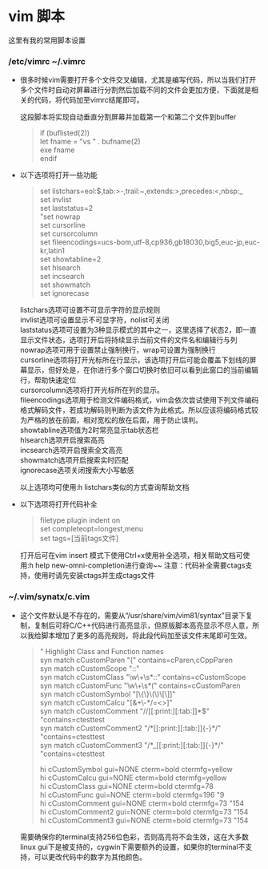 # vim 脚本


这里有我的常用脚本设置

### /etc/vimrc ~/.vimrc  
  - 很多时候vim需要打开多个文件交叉编辑，尤其是编写代码，所以当我们打开多个文件时自动对屏幕进行分割然后加载不同的文件会更加方便，下面就是相关的代码，将代码加至vimrc结尾即可。

    这段脚本将实现自动垂直分割屏幕并加载第一个和第二个文件到buffer
    
    >if (buflisted(2))  
    >	let fname = "vs " . bufname(2)  
    >	exe fname  
    > endif  


  - 以下选项将打开一些功能

    >set listchars=eol:$,tab:>-,trail:~,extends:>,precedes:<,nbsp:_  
    >set invlist  
    >set laststatus=2  
    >"set nowrap  
    >set cursorline  
    >set cursorcolumn  
    >set fileencodings=ucs-bom,utf-8,cp936,gb18030,big5,euc-jp,euc-kr,latin1  
    >set showtabline=2  
    >set hlsearch  
    >set incsearch  
    >set showmatch  
    >set ignorecase  
    
    listchars选项可设置不可显示字符的显示规则  
    invlist选项可设置显示不可显字符，nolist可关闭  
    laststatus选项可设置为3种显示模式的其中之一，这里选择了状态2，即一直显示文件状态，选项打开后将持续显示当前文件的文件名和编辑行与列  
    nowrap选项可用于设置禁止强制换行，wrap可设置为强制换行  
    cursorline选项将打开光标所在行显示，该选项打开后可能会覆盖下划线的屏幕显示，但好处是，在你进行多个窗口切换时依旧可以看到此窗口的当前编辑行，帮助快速定位  
    cursorcolumn选项将打开光标所在列的显示。  
    fileencodings选项用于检测文件编码格式，vim会依次尝试使用下列文件编码格式解码文件，若成功解码则判断为该文件为此格式。所以应该将编码格式较为严格的放在前面，相对宽松的放在后面，用于防止误判。  
    showtabline选项值为2时常亮显示tab状态栏  
    hlsearch选项开启搜索高亮  
    incsearch选项开启搜索全文高亮  
    showmatch选项开启搜索实时匹配  
    ignorecase选项关闭搜索大小写敏感  

    以上选项均可使用:h listchars类似的方式查询帮助文档


  - 以下选项将打开代码补全

    >filetype plugin indent on  
    >set completeopt=longest,menu  
    >set tags=[当前tags文件]  

    打开后可在vim insert 模式下使用Ctrl+x使用补全选项，相关帮助文档可使用:h help new-omni-completion进行查询~~
    注意：代码补全需要ctags支持，使用时请先安装ctags并生成ctags文件


### ~/.vim/synatx/c.vim
  - 这个文件默认是不存在的，需要从“/usr/share/vim/vim81/syntax”目录下复制，复制后可将C/C++代码进行高亮显示，但原版脚本高亮显示不尽人意，所以我给脚本增加了更多的高亮规则，将此段代码加至该文件末尾即可生效。

    > " Highlight Class and Function names  
    > syn match    cCustomParen    "(" contains=cParen,cCppParen  
    > syn match    cCustomScope    "::"  
    > syn match    cCustomClass    "\w\\+\s*::" contains=cCustomScope  
    > syn match    cCustomFunc     "\w\\+\s*(" contains=cCustomParen  
    > syn match    cCustomSymbol   "[\\{\\}\\(\\)\\[\\]]"  
    > syn match    cCustomCalcu    "[&\+\\-\*\/\=\<\>]"  
    > syn match    cCustomComment  "\/\/[[:print:][:tab:]]*$" "contains=ctesttest  
    > syn match    cCustomComment2  "\/\*[[:print:][:tab:]]\{-}\*\/" "contains=ctesttest  
    > syn match    cCustomComment3  "\/\*\_[[:print:][:tab:]]\{-}\*\/" "contains=ctesttest  
    >  
    > hi cCustomSymbol gui=NONE cterm=bold ctermfg=yellow  
    > hi cCustomCalcu gui=NONE cterm=bold ctermfg=yellow  
    > hi cCustomClass gui=NONE cterm=bold  ctermfg=78  
    > hi cCustomFunc  gui=NONE cterm=bold  ctermfg=196     "9  
    > hi cCustomComment gui=NONE cterm=bold  ctermfg=73    "154  
    > hi cCustomComment2 gui=NONE cterm=bold  ctermfg=73     "154  
    > hi cCustomComment3 gui=NONE cterm=bold  ctermfg=73     "154  

    需要确保你的terminal支持256位色彩，否则高亮将不会生效，这在大多数linux gui下是被支持的，cygwin下需要额外的设置，如果你的terminal不支持，可以更改代码中的数字为其他颜色。
